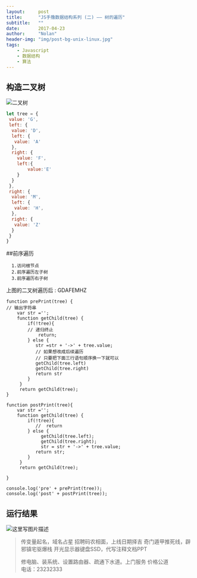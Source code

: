 ```yaml
---
layout:     post
title:      "JS手撸数据结构系列 (二) —— 树的遍历"
subtitle:   ""
date:       2017-04-23
author:     "Nolan"
header-img: "img/post-bg-unix-linux.jpg"
tags:
    - Javascript
    - 数据结构
    - 算法
---
```


## 构造二叉树
 
![二叉树](http://images.cnitblog.com/blog/441348/201301/07113506-aa51aed49a8849be9f751f37647b0714.jpg)

  
``` javascript
let tree = {
 value: 'G',
 left: {
  value: 'D',
  left: {
   value: 'A'
  },
  right: {
  	value: 'F',
  	left:{
  		value:'E'
  	}
  }
 },
 right: {
  value: 'M',
  left: {
   value: 'H',
  },
  right: {
   value: 'Z'
  }
 }
}

```
##前序遍历

      1.访问根节点 
      2.前序遍历左子树 
      3.前序遍历右子树 

上图的二叉树遍历后 :  GDAFEMHZ



```
function prePrint(tree) {
// 输出字符串
	var str ='';
	function getChild(tree) {
		if(!tree){
		// 递归终止
            return;
		} else {
		   str =str + '->' + tree.value;
		   // 如果想改成后续遍历
		   // 只要把下面三行语句顺序换一下就可以
           getChild(tree.left) 
           getChild(tree.right)
           return str
		}	 		 	
	 } 
	 return getChild(tree);
}

function postPrint(tree){
	var str ='';
	function getChild(tree) {
		if(!tree){           
           //  return 
		} else {
			 getChild(tree.left); 
             getChild(tree.right);
			 str = str + '->' + tree.value;                    
           return str;
		}	 		 	
	 } 
	 return getChild(tree);

}

console.log('pre' + prePrint(tree));
console.log('post' + postPrint(tree));
```

## 运行结果

![这里写图片描述](http://img.blog.csdn.net/20170423223838620?watermark/2/text/aHR0cDovL2Jsb2cuY3Nkbi5uZXQvc2Nhcmd0dA==/font/5a6L5L2T/fontsize/400/fill/I0JBQkFCMA==/dissolve/70/gravity/SouthEast)




>  传变量起名，域名占星
>  招聘码农相面，上线日期择吉
>  奇门遁甲推死线，辟邪镇宅驱爆栈
> 开光显示器键盘SSD，代写注释文档PPT
> 
> 修电脑、装系统、设置路由器、疏通下水道。上门服务 价格公道   
> 电话：23232333



